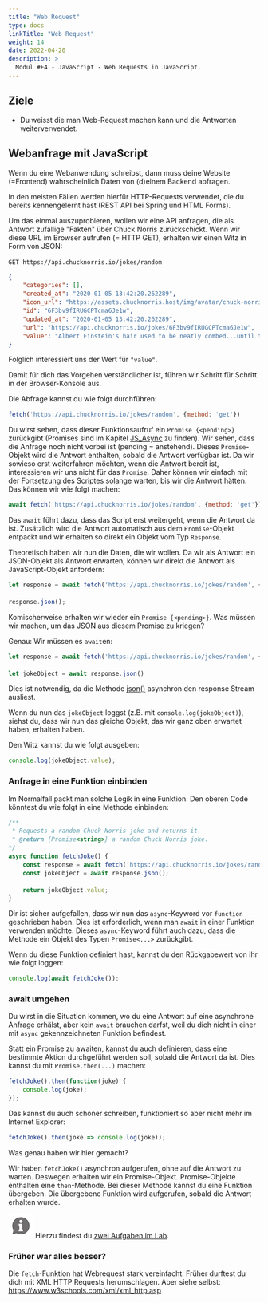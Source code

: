 ```yaml
---
title: "Web Request"
type: docs
linkTitle: "Web Request"
weight: 14
date: 2022-04-20
description: >
  Modul #F4 - JavaScript - Web Requests in JavaScript.
---
```


## Ziele
* Du weisst die man Web-Request machen kann und die Antworten weiterverwendet.


## Webanfrage mit JavaScript
Wenn du eine Webanwendung schreibst, dann muss deine Website (=Frontend) wahrscheinlich Daten von (d)einem Backend abfragen.

In den meisten Fällen werden hierfür HTTP-Requests verwendet, die du bereits kennengelernt hast (REST API bei Spring und HTML Forms).

Um das einmal auszuprobieren, wollen wir eine API anfragen, die als Antwort zufällige "Fakten" über Chuck Norris zurückschickt. Wenn wir diese URL im Browser aufrufen (= HTTP GET), erhalten wir einen Witz in Form von JSON:

`GET https://api.chucknorris.io/jokes/random`

```json
{
    "categories": [],
    "created_at": "2020-01-05 13:42:20.262289",
    "icon_url": "https://assets.chucknorris.host/img/avatar/chuck-norris.png",
    "id": "6F3bv9fIRUGCPTcma6Je1w",
    "updated_at": "2020-01-05 13:42:20.262289",
    "url": "https://api.chucknorris.io/jokes/6F3bv9fIRUGCPTcma6Je1w",
    "value": "Albert Einstein's hair used to be neatly combed...until the day he met Chuck Norris."
}
```

Folglich interessiert uns der Wert für `"value"`.

Damit für dich das Vorgehen verständlicher ist, führen wir Schritt für Schritt in der Browser-Konsole aus.

Die Abfrage kannst du wie folgt durchführen:
```javascript
fetch('https://api.chucknorris.io/jokes/random', {method: 'get'})
```
Du wirst sehen, dass dieser Funktionsaufruf ein `Promise {<pending>}` zurückgibt (Promises sind im Kapitel [JS_Async](../../../../en/docs/web/javascript/18_js_async.md) zu finden). Wir sehen, dass die Anfrage noch nicht vorbei ist (pending = anstehend). Dieses `Promise`-Objekt wird die Antwort enthalten, sobald die Antwort verfügbar ist. Da wir sowieso erst weiterfahren möchten, wenn die Antwort bereit ist, interessieren wir uns nicht für das `Promise`. Daher können wir einfach mit der Fortsetzung des Scriptes solange warten, bis wir die Antwort hätten. Das können wir wie folgt machen:

```javascript
await fetch('https://api.chucknorris.io/jokes/random', {method: 'get'})
```

Das `await` führt dazu, dass das Script erst weitergeht, wenn die Antwort da ist. Zusätzlich wird die Antwort automatisch aus dem `Promise`-Objekt entpackt und wir erhalten so direkt ein Objekt vom Typ `Response`.

Theoretisch haben wir nun die Daten, die wir wollen. Da wir als Antwort ein JSON-Objekt als Antwort erwarten, können wir direkt die Antwort als JavaScript-Objekt anfordern:

```javascript
let response = await fetch('https://api.chucknorris.io/jokes/random', {method: 'get'});

response.json();
```

Komischerweise erhalten wir wieder ein `Promise {<pending>}`. Was müssen wir machen, um das JSON aus diesem Promise zu kriegen?

Genau: Wir müssen es `await`en:
```javascript
let response = await fetch('https://api.chucknorris.io/jokes/random', {method: 'get'});

let jokeObject = await response.json()
```
Dies ist notwendig, da die Methode [json()](https://developer.mozilla.org/en-US/docs/Web/API/Response/json) asynchron den response Stream ausliest.

Wenn du nun das `jokeObject` loggst (z.B. mit `console.log(jokeObject)`), siehst du, dass wir nun das gleiche Objekt, das wir ganz oben erwartet haben, erhalten haben.

Den Witz kannst du wie folgt ausgeben:
```javascript
console.log(jokeObject.value);
```

### Anfrage in eine Funktion einbinden
Im Normalfall packt man solche Logik in eine Funktion. Den oberen Code könntest du wie folgt in eine Methode einbinden:

```javascript
/** 
 * Requests a random Chuck Norris joke and returns it.
 * @return {Promise<string>} a random Chuck Norris joke.
*/
async function fetchJoke() {
    const response = await fetch('https://api.chucknorris.io/jokes/random', { method: 'get' })
    const jokeObject = await response.json();

    return jokeObject.value;
}
```

Dir ist sicher aufgefallen, dass wir nun das `async`-Keyword vor `function` geschrieben haben. Dies ist erforderlich, wenn man `await` in einer Funktion verwenden möchte. Dieses `async`-Keyword führt auch dazu, dass die Methode ein Objekt des Typen `Promise<...>` zurückgibt.

Wenn du diese Funktion definiert hast, kannst du den Rückgabewert von ihr wie folgt loggen:
```javascript
console.log(await fetchJoke());
```

### await umgehen
Du wirst in die Situation kommen, wo du eine Antwort auf eine asynchrone Anfrage erhälst, aber kein `await` brauchen darfst, weil du dich nicht in einer mit `async` gekennzeichneten Funktion befindest.

Statt ein Promise zu awaiten, kannst du auch definieren, dass eine bestimmte Aktion durchgeführt werden soll, sobald die Antwort da ist. Dies kannst du mit `Promise.then(...)` machen:

```javascript
fetchJoke().then(function(joke) {
    console.log(joke);
});
```

Das kannst du auch schöner schreiben, funktioniert so aber nicht mehr im Internet Explorer:
```javascript
fetchJoke().then(joke => console.log(joke));
```

Was genau haben wir hier gemacht?

Wir haben `fetchJoke()` asynchron aufgerufen, ohne auf die Antwort zu warten. Deswegen erhalten wir ein Promise-Objekt. Promise-Objekte enthalten eine `then`-Methode. Bei dieser Methode kannst du eine Funktion übergeben. Die übergebene Funktion wird aufgerufen, sobald die Antwort erhalten wurde.

![asset](/images/hint.png) Hierzu findest du [zwei Aufgaben im Lab](../../../../labs/web/html_css/03_javascript).

### Früher war alles besser?
Die `fetch`-Funktion hat Webrequest stark vereinfacht. Früher durftest du dich mit XML HTTP Requests herumschlagen. Aber siehe selbst: https://www.w3schools.com/xml/xml_http.asp 
